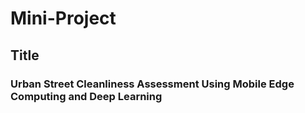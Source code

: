 # Mini-Project
## Title
### Urban Street Cleanliness Assessment Using Mobile Edge Computing and Deep Learning

